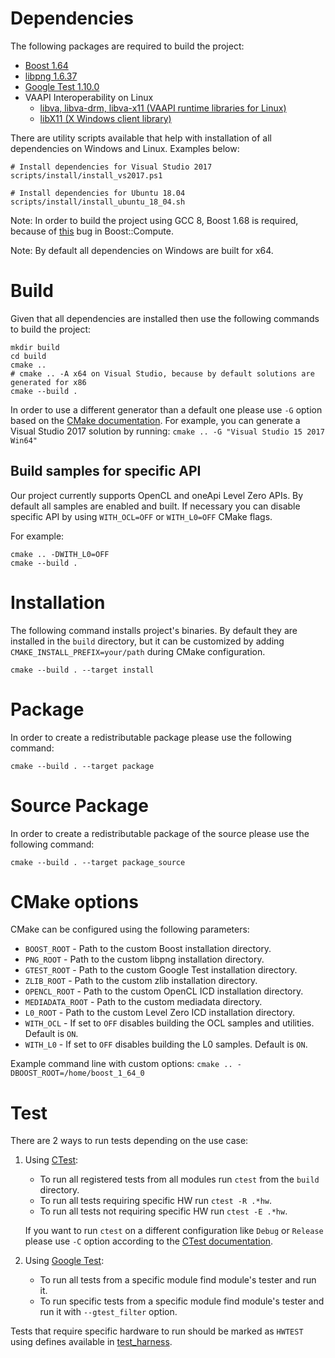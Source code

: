 # Dependencies
The following packages are required to build the project:
* [Boost 1.64](http://www.boost.org/)
* [libpng 1.6.37](http://www.libpng.org/pub/png/libpng.html)
* [Google Test 1.10.0](https://github.com/google/googletest)
* VAAPI Interoperability on Linux
  * [libva, libva-drm, libva-x11 (VAAPI runtime libraries for Linux)](https://01.org/linuxgraphics/community/vaapi)
  * [libX11 (X Windows client library)](https://www.x.org)

There are utility scripts available that help with installation of all dependencies on Windows and Linux. Examples below:

    # Install dependencies for Visual Studio 2017
    scripts/install/install_vs2017.ps1

    # Install dependencies for Ubuntu 18.04
    scripts/install/install_ubuntu_18_04.sh

Note: In order to build the project using GCC 8, Boost 1.68 is required, because of [this](https://github.com/boostorg/compute/issues/778) bug in Boost::Compute.

Note: By default all dependencies on Windows are built for x64.

# Build
Given that all dependencies are installed then use the following commands to build the project:

    mkdir build
    cd build
    cmake ..
    # cmake .. -A x64 on Visual Studio, because by default solutions are generated for x86
    cmake --build .

In order to use a different generator than a default one please use `-G` option based on the [CMake documentation](https://cmake.org/cmake/help/v3.8/manual/cmake-generators.7.html). 
For example, you can generate a Visual Studio 2017 solution by running: `cmake .. -G "Visual Studio 15 2017 Win64"`

## Build samples for specific API
Our project currently supports OpenCL and oneApi Level Zero APIs. By default all samples are enabled and built.
If necessary you can disable specific API by using `WITH_OCL=OFF` or `WITH_L0=OFF` CMake flags.

For example:

    cmake .. -DWITH_L0=OFF
    cmake --build .

# Installation
The following command installs project's binaries.
By default they are installed in the `build` directory, but it can be customized by adding `CMAKE_INSTALL_PREFIX=your/path` during CMake configuration.

    cmake --build . --target install

# Package
In order to create a redistributable package please use the following command:

    cmake --build . --target package

# Source Package
In order to create a redistributable package of the source please use the following command:

    cmake --build . --target package_source

# CMake options
CMake can be configured using the following parameters:

* `BOOST_ROOT` - Path to the custom Boost installation directory.
* `PNG_ROOT` - Path to the custom libpng installation directory.
* `GTEST_ROOT` - Path to the custom Google Test installation directory.
* `ZLIB_ROOT` - Path to the custom zlib installation directory.
* `OPENCL_ROOT` - Path to the custom OpenCL ICD installation directory.
* `MEDIADATA_ROOT` - Path to the custom mediadata directory.
* `L0_ROOT` - Path to the custom Level Zero ICD installation directory.
* `WITH_OCL` - If set to `OFF` disables building the OCL samples and utilities. Default is `ON`.
* `WITH_L0` - If set to `OFF` disables building the L0 samples. Default is `ON`.

Example command line with custom options: `cmake .. -DBOOST_ROOT=/home/boost_1_64_0`

# Test
There are 2 ways to run tests depending on the use case:

1. Using [CTest](https://cmake.org/cmake/help/v3.8/manual/ctest.1.html):
    * To run all registered tests from all modules run `ctest` from the `build` directory.
    * To run all tests requiring specific HW run `ctest -R .*hw`.
    * To run all tests not requiring specific HW run `ctest -E .*hw`.

    If you want to run `ctest` on a different configuration like `Debug` or `Release` please use `-C` option according to the [CTest documentation](https://cmake.org/cmake/help/v3.8/manual/ctest.1.html).

1. Using [Google Test](https://github.com/google/googletest/tree/release-1.10.0):
    * To run all tests from a specific module find module's tester and run it.
    * To run specific tests from a specific module find module's tester and run it with `--gtest_filter` option.

Tests that require specific hardware to run should be marked as `HWTEST` using defines available in [test_harness](./compute_samples/core/test_harness/include/test_harness/test_harness.hpp).
